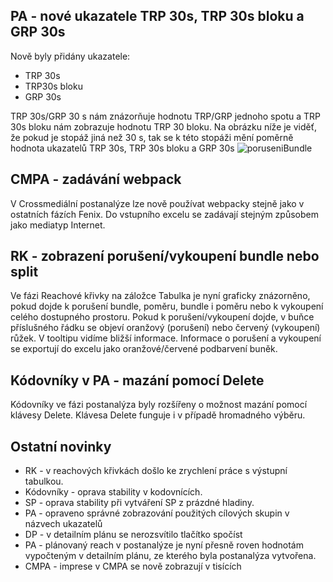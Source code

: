 ﻿---
categories: [fenix]
layout: fenix
---
## PA - nové ukazatele TRP 30s, TRP 30s bloku a GRP 30s
Nově byly přidány ukazatele:

<ul><li>TRP 30s</li>
<li>TRP30s bloku</li>
<li>GRP 30s</li></ul>

TRP 30s/GRP 30 s nám znázorňuje hodnotu TRP/GRP jednoho spotu a TRP 30s bloku nám zobrazuje hodnotu TRP 30 bloku. Na obrázku níže je viděť, že pokud je stopáž jiná než 30 s,
tak se k této stopáži mění poměrně hodnota ukazatelů TRP 30s, TRP 30s bloku a GRP 30s
![poruseniBundle]({{site.url}}/data/TRP30bloku.jpg)

## CMPA - zadávání webpack
V Crossmediální postanalýze lze nově používat webpacky stejně jako v ostatních fázích Fenix. Do vstupního excelu se zadávají stejným způsobem jako mediatyp Internet.


## RK - zobrazení porušení/vykoupení bundle nebo split
Ve fázi Reachové křivky na záložce Tabulka je nyní graficky znázorněno, pokud dojde k porušení bundle, poměru, bundle i poměru nebo k vykoupení celého dostupného prostoru. Pokud k porušení/vykoupení dojde, v buňce příslušného řádku se objeví oranžový (porušení) nebo červený (vykoupení) růžek. V tooltipu vidíme bližší informace. Informace o porušení a vykoupení se exportují do excelu jako oranžové/červené podbarvení buněk.

## Kódovníky v PA - mazání pomocí Delete
Kódovníky ve fázi postanalýza byly rozšířeny o možnost mazání pomocí klávesy Delete. Klávesa Delete funguje i v případě hromadného výběru.

## Ostatní novinky
<ul><li>RK - v reachových křivkách došlo ke zrychlení práce s výstupní tabulkou.</li>
<li>Kódovníky - oprava stability v kodovnících.</li>
<li>SP - oprava stability při vytváření SP z prázdné hladiny.</li>
<li>PA - opraveno správné zobrazování použitých cílových skupin v názvech ukazatelů</li>
<li>DP - v detailním plánu se nerozsvítilo tlačítko spočíst</li>
<li>PA - plánovaný reach v postanalýze je nyní přesně roven hodnotám vypočteným v detailním plánu, ze kterého byla postanalýza vytvořena.</li>
<li>CMPA - imprese v CMPA se nově zobrazují v tisících</li></ul>
